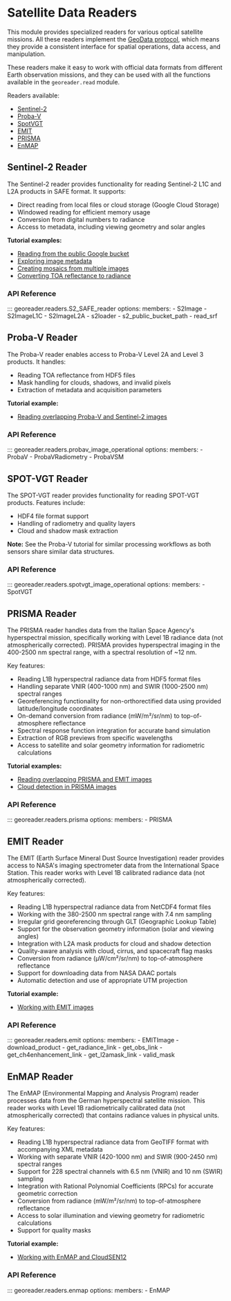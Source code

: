 # Satellite Data Readers

This module provides specialized readers for various optical satellite missions. All these readers implement the [GeoData protocol](../modules/read_module.md), which means they provide a consistent interface for spatial operations, data access, and manipulation.

These readers make it easy to work with official data formats from different Earth observation missions, and they can be used with all the functions available in the `georeader.read` module.

Readers available:

* [Sentinel-2](#sentinel-2-reader)
* [Proba-V](#proba-v-reader)
* [SpotVGT](#spot-vgt-reader)
* [EMIT](#emit-reader)
* [PRISMA](#prisma-reader)
* [EnMAP](#enmap-reader)

## Sentinel-2 Reader

The Sentinel-2 reader provides functionality for reading Sentinel-2 L1C and L2A products in SAFE format. It supports:

- Direct reading from local files or cloud storage (Google Cloud Storage)
- Windowed reading for efficient memory usage
- Conversion from digital numbers to radiance
- Access to metadata, including viewing geometry and solar angles

**Tutorial examples:**

- [Reading from the public Google bucket](../read_S2_SAFE_from_bucket.ipynb)
- [Exploring image metadata](../Sentinel-2/explore_metadata_s2.ipynb)
- [Creating mosaics from multiple images](../Sentinel-2/query_mosaic_s2_images.ipynb)
- [Converting TOA reflectance to radiance](../Sentinel-2/convert_to_radiance.ipynb)

### API Reference

::: georeader.readers.S2_SAFE_reader
    options:
      members:
        - S2Image
        - S2ImageL1C
        - S2ImageL2A
        - s2loader
        - s2_public_bucket_path
        - read_srf

## Proba-V Reader

The Proba-V reader enables access to Proba-V Level 2A and Level 3 products. It handles:

- Reading TOA reflectance from HDF5 files
- Mask handling for clouds, shadows, and invalid pixels
- Extraction of metadata and acquisition parameters

**Tutorial example:**

- [Reading overlapping Proba-V and Sentinel-2 images](../read_overlapping_probav_and_sentinel2.ipynb)

### API Reference

::: georeader.readers.probav_image_operational
    options:
      members:
        - ProbaV
        - ProbaVRadiometry
        - ProbaVSM

## SPOT-VGT Reader

The SPOT-VGT reader provides functionality for reading SPOT-VGT products. Features include:

- HDF4 file format support
- Handling of radiometry and quality layers
- Cloud and shadow mask extraction

**Note:** See the Proba-V tutorial for similar processing workflows as both sensors share similar data structures.

### API Reference

::: georeader.readers.spotvgt_image_operational
    options:
      members:
        - SpotVGT

## PRISMA Reader

The PRISMA reader handles data from the Italian Space Agency's hyperspectral mission, specifically working with Level 1B radiance data (not atmospherically corrected). PRISMA provides hyperspectral imaging in the 400-2500 nm spectral range, with a spectral resolution of ~12 nm.

Key features:

- Reading L1B hyperspectral radiance data from HDF5 format files
- Handling separate VNIR (400-1000 nm) and SWIR (1000-2500 nm) spectral ranges
- Georeferencing functionality for non-orthorectified data using provided latitude/longitude coordinates
- On-demand conversion from radiance (mW/m²/sr/nm) to top-of-atmosphere reflectance
- Spectral response function integration for accurate band simulation
- Extraction of RGB previews from specific wavelengths
- Access to satellite and solar geometry information for radiometric calculations

**Tutorial examples:**

- [Reading overlapping PRISMA and EMIT images](../simultaneous_prisma_emit.ipynb)
- [Cloud detection in PRISMA images](../prisma_with_cloudsen12.ipynb)

### API Reference

::: georeader.readers.prisma
    options:
      members:
        - PRISMA

## EMIT Reader

The EMIT (Earth Surface Mineral Dust Source Investigation) reader provides access to NASA's imaging spectrometer data from the International Space Station. This reader works with Level 1B calibrated radiance data (not atmospherically corrected).

Key features:

- Reading L1B hyperspectral radiance data from NetCDF4 format files
- Working with the 380-2500 nm spectral range with 7.4 nm sampling
- Irregular grid georeferencing through GLT (Geographic Lookup Table)
- Support for the observation geometry information (solar and viewing angles)
- Integration with L2A mask products for cloud and shadow detection
- Quality-aware analysis with cloud, cirrus, and spacecraft flag masks
- Conversion from radiance (μW/cm²/sr/nm) to top-of-atmosphere reflectance
- Support for downloading data from NASA DAAC portals
- Automatic detection and use of appropriate UTM projection

**Tutorial example:**

- [Working with EMIT images](../emit_explore.ipynb)

### API Reference

::: georeader.readers.emit
    options:
      members:
        - EMITImage
        - download_product
        - get_radiance_link
        - get_obs_link
        - get_ch4enhancement_link
        - get_l2amask_link
        - valid_mask

## EnMAP Reader

The EnMAP (Environmental Mapping and Analysis Program) reader processes data from the German hyperspectral satellite mission. This reader works with Level 1B radiometrically calibrated data (not atmospherically corrected) that contains radiance values in physical units.

Key features:

- Reading L1B hyperspectral radiance data from GeoTIFF format with accompanying XML metadata
- Working with separate VNIR (420-1000 nm) and SWIR (900-2450 nm) spectral ranges
- Support for 228 spectral channels with 6.5 nm (VNIR) and 10 nm (SWIR) sampling
- Integration with Rational Polynomial Coefficients (RPCs) for accurate geometric correction
- Conversion from radiance (mW/m²/sr/nm) to top-of-atmosphere reflectance
- Access to solar illumination and viewing geometry for radiometric calculations
- Support for quality masks

**Tutorial example:**

- [Working with EnMAP and CloudSEN12](../enmap_with_cloudsen12.ipynb)

### API Reference

::: georeader.readers.enmap
    options:
      members:
        - EnMAP
